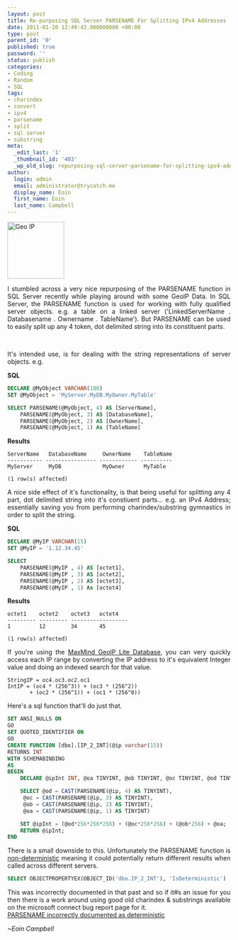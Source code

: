 ```yaml
---
layout: post
title: Re-purposing SQL Server PARSENAME For Splitting IPv4 Addresses
date: 2011-01-20 12:49:43.000000000 +00:00
type: post
parent_id: '0'
published: true
password: ''
status: publish
categories:
- Coding
- Random
- SQL
tags:
- charindex
- convert
- ipv4
- parsename
- split
- sql server
- substring
meta:
  _edit_last: '1'
  _thumbnail_id: '403'
  _wp_old_slug: repurposing-sql-server-parsename-for-splitting-ipv4-addresses
author:
  login: admin
  email: administrator@trycatch.me
  display_name: Eoin
  first_name: Eoin
  last_name: Campbell
---
```

<p><img class="size-full wp-image-403" title="Geo IP" src="{{ site.baseurl }}/assets/geoip.png" alt="Geo IP" width="128" height="128" /></p>
<p style="text-align: justify;">I stumbled across a very nice repurposing of the PARSENAME function in SQL Server recently while playing around with some GeoIP Data. In SQL Server, the PARSENAME function is used for working with fully qualified server objects. e.g. a table on a linked server ('LinkedServerName . Databasename . Ownername . TableName'). But PARSENAME can be used to easily split up any 4 token, dot delimited string into its constituent parts.</p>
<p><!--more--><br /></p>
<p style="text-align: justify;">It's intended use, is for dealing with the string representations of server objects. e.g.</p>
<p>
<strong>SQL</strong></p>

```sql
DECLARE @MyObject VARCHAR(100)
SET @MyObject = 'MyServer.MyDB.MyOwner.MyTable'

SELECT PARSENAME(@MyObject, 4) AS [ServerName],
	PARSENAME(@MyObject, 3) AS [DatabaseName],
	PARSENAME(@MyObject, 2) AS [OwnerName],
	PARSENAME(@MyObject, 1) As [TableName]
```

<p>
<strong>Results</strong></p>

```
ServerName   DatabaseName     OwnerName    TableName
----------- ---------------- ------------ ----------
MyServer     MyDB             MyOwner      MyTable

(1 row(s) affected)
``` 

<p style="text-align: justify;">A nice side effect of it's functionality, is that being useful for splitting any 4 part, dot delimited string into it's constiuent parts... e.g. an IPv4 Address; essentially saving you from performing charindex/substring gymnastics in order to split the string.</p>
<p>
<strong>SQL</strong></p>

```sql
DECLARE @MyIP VARCHAR(15)
SET @MyIP = '1.12.34.45'

SELECT
	PARSENAME(@MyIP , 4) AS [octet1],
	PARSENAME(@MyIP , 3) AS [octet2],
	PARSENAME(@MyIP , 2) AS [octet3],
	PARSENAME(@MyIP , 1) As [octet4]
```
<p>
<strong>Results</strong></p>

```
octet1    octet2    octet3   octet4
--------- --------- ------------------
1         12        34       45

(1 row(s) affected)
```
<p style="text-align: justify;">If you're using the <a href="http://www.maxmind.com/app/geoip_country">MaxMind GeoIP Lite Database</a>, you can very quickly access each IP range by converting the IP address to it's equivalent Integer value and doing an indexed search for that value.</p>

```
StringIP = oc4.oc3.oc2.oc1
IntIP = (oc4 * (256^3)) + (oc3 * (256^2))
       + (oc2 * (256^1)) + (oc1 * (256^0))
```

<p>Here's a sql function that'll do just that.</p>

```sql
SET ANSI_NULLS ON
GO
SET QUOTED_IDENTIFIER ON
GO
CREATE FUNCTION [dbo].[IP_2_INT](@ip varchar(15))
RETURNS INT
WITH SCHEMABINDING
AS
BEGIN
    DECLARE @ipInt INT, @oa TINYINT, @ob TINYINT, @oc TINYINT, @od TINYINT;

    SELECT @od = CAST(PARSENAME(@ip, 4) AS TINYINT),
     @oc = CAST(PARSENAME(@ip, 3) AS TINYINT),
     @ob = CAST(PARSENAME(@ip, 2) AS TINYINT),
     @oa = CAST(PARSENAME(@ip, 1) AS TINYINT)

    SET @ipInt = (@od*256*256*256) + (@oc*256*256) + (@ob*256) + @oa;
    RETURN @ipInt;
END
```

<p></p>
<p style="text-align: justify;">There is a small downside to this. Unfortunately the PARSENAME function is <a href="http://msdn.microsoft.com/en-us/library/ms178091.aspx">non-deterministic</a> meaning it could potentially return different results when called across different servers.</p>

```sql
SELECT OBJECTPROPERTYEX(OBJECT_ID('dbo.IP_2_INT'), 'IsDeterministic')
``` 

<p></p>
<p style="text-align: justify;">This was incorrectly documented in that past and so if it#s an issue for you then there is a work around using good old charindex &amp; substrings available on the microsoft connect bug report page for it.<br />
<a href="http://connect.microsoft.com/SQLServer/feedback/details/488058/parsename-incorrectly-documented-as-deterministic#details">PARSENAME incorrectly documented as deterministic</a></p>
<p>
<em>~Eoin Campbell</em></p>
